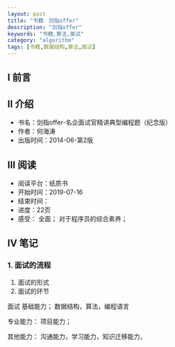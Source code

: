 ```yaml
---
layout: post
title: "书籍　剑指offer"
description: "剑指offer"
keywords: "书籍,算法,面试"
category: "algorithm"
tags: [书籍,数据结构,算法,面试]
---
```


## I 前言



## II 介绍

* 书名：剑指offer-名企面试官精讲典型编程题（纪念版）
* 作者：何海涛
* 出版时间：2014-06-第2版

## III 阅读
* 阅读平台：纸质书
* 开始时间：2019-07-16
* 结束时间：
* 进度：22页
* 感受：
全面；
对于程序员的综合素养；

## IV 笔记
### 1. 面试的流程
1. 面试的形式
2. 面试的环节

面试
基础能力；
数据结构，算法，编程语言

专业能力：
项目能力；


其他能力：
沟通能力，学习能力，知识迁移能力，





